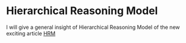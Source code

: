 # Hierarchical Reasoning Model

I will give a general insight of Hierarchical Reasoning Model of the new exciting article [HRM](https://arxiv.org/abs/2506.21734)




